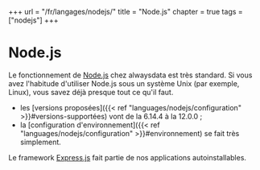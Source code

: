 +++
url = "/fr/langages/nodejs/"
title = "Node.js"
chapter = true
tags = ["nodejs"]
+++

# Node.js

Le fonctionnement de [Node.js](https://nodejs.org/) chez alwaysdata est très standard. Si vous avez l'habitude d'utiliser Node.js sous un système Unix (par exemple, Linux), vous savez déjà presque tout ce qu'il faut.

* les [versions proposées]({{< ref "languages/nodejs/configuration" >}}#versions-supportées) vont de la 6.14.4 à la 12.0.0 ;
* la [configuration d'environnement]({{< ref "languages/nodejs/configuration" >}}#environnement) se fait très simplement.

Le framework [Express.js](https://expressjs.com/fr/) fait partie de nos applications autoinstallables. 

